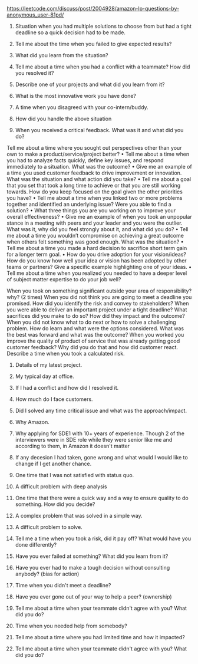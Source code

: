https://leetcode.com/discuss/post/2004928/amazon-lp-questions-by-anonymous_user-81pd/

1. Situation when you had multiple solutions to choose from but had a tight deadline so a quick decision had to be made.

2. Tell me about the time when you failed to give expected results?

3. What did you learn from the situation?

4. Tell me about a time when you had a conflict with a teammate? How did you resolved it?

5. Describe one of your projects and what did you learn from it?

6. What is the most innovative work you have done?

7. A time when you disagreed with your co-intern/buddy.

8. How did you handle the above situation

9. When you received a critical feedback. What was it and what did you do?

Tell me about a time where you sought out perspectives other than your own to make a product/service/project
better?
• Tell me about a time when you had to analyze facts quickly, define key issues, and respond immediately to a
situation. What was the outcome?
• Give me an example of a time you used customer feedback to drive improvement or innovation. What was the
situation and what action did you take?
• Tell me about a goal that you set that took a long time to achieve or that you are still working towards. How do
you keep focused on the goal given the other priorities you have?
• Tell me about a time when you linked two or more problems together and identified an underlying issue? Were
you able to find a solution?
• What three things you are you working on to improve your overall effectiveness?
• Give me an example of when you took an unpopular stance in a meeting with peers and your leader and you
were the outlier. What was it, why did you feel strongly about it, and what did you do?
• Tell me about a time you wouldn’t compromise on achieving a great outcome when others felt something was
good enough. What was the situation?
• Tell me about a time you made a hard decision to sacrifice short term gain for a longer term goal.
• How do you drive adoption for your vision/ideas? How do you know how well your idea or vision has been
adopted by other teams or partners? Give a specific example highlighting one of your ideas.
• Tell me about a time when you realized you needed to have a deeper level of subject matter expertise to do your
job well?

When you took on something significant outside your area of responsibility? why? (2 times)
When you did not think you are going to meet a deadline you promised.
How did you identify the risk and convey to stakeholders?
When you were able to deliver an important project under a tight deadline?
What sacrifices did you make to do so?
How did they impact and the outcome?
When you did not know what to do next or how to solve a challenging problem.
How do learn and what were the options considered.
What was the best was forward and what was the outcome?
When you worked you improve the quality of product of service that was already getting good customer feedback? Why did you do that and how did customer react.
Describe a time when you took a calculated risk.


1. Details of my latest project.
2. My typical day at office.
3. If I had a conflict and how did I resolved it.
4. How much do I face customers.
5. Did I solved any time critical issue and what was the approach/impact.
6. Why Amazon.
7. Why applying for SDE1 with 10+ years of experience. Though 2 of the interviewers were in SDE role while they were senior like me and according to them, in Amazon it doesn't matter
8. If any decesion I had taken, gone wrong and what would I would like to change if I get another chance.
9. One time that I was not satisfied with status quo.
10. A difficult problem with deep analysis
11. One time that there were a quick way and a way to ensure quality to do something. How did you decide?
12. A complex problem that was solved in a simple way.
13. A difficult problem to solve.

14. Tell me a time when you took a risk, did it pay off? What would have you done differently?
15. Have you ever failed at something? What did you learn from it?
16. Have you ever had to make a tough decision without consulting anybody? (bias for action)
17. Time when you didn't meet a deadline?
18. Have you ever gone out of your way to help a peer? (ownership)
19. Tell me about a time when your teammate didn't agree with you? What did you do?
20. Time when you needed help from somebody?
21. Tell me about a time where you had limited time and how it impacted?
22. Tell me about a time when your teammate didn't agree with you? What did you do?